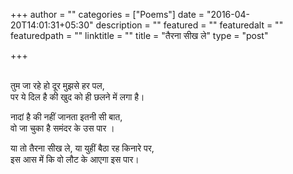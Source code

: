 +++
author = ""
categories = ["Poems"]
date = "2016-04-20T14:01:31+05:30"
description = ""
featured = ""
featuredalt = ""
featuredpath = ""
linktitle = ""
title = "तैरना सीख ले"
type = "post"

+++

<!-- "Poem about realizing the truth that someone has gone, either you prep to reach there or keep waiting for them" -->

<br>
तुम जा रहे हो दूर मुझसे हर पल,<br>
पर ये दिल है की खुद को ही छलने में लगा है। 

नादां है की नहीं जानता इतनी सी बात,<br>
वो जा चुका है समंदर के उस पार । 

या तो तैरना सीख ले, या युहीं बैठा रह किनारे पर,<br>
इस आस में कि वो लौट के आएगा इस पार। 